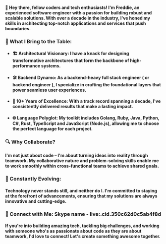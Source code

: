 #### 👋 Hey there, fellow coders and tech enthusiasts! I'm Freddie, an experienced software engineer with a passion for building robust and scalable solutions. With over a decade in the industry, I've honed my skills in architecting top-notch applications and services that push boundaries.

### 🚀 What I Bring to the Table:

* #### 🏗️ Architectural Visionary: I have a knack for designing transformative architectures that form the backbone of high-performance systems.
* #### 🛠️ Backend Dynamo: As a backend-heavy full stack engineer ( or backend engineer ), I specialize in crafting the foundational layers that power seamless user experiences.
* #### 💼 10+ Years of Excellence: With a track record spanning a decade, I've consistently delivered results that make a lasting impact.
* #### 🌐 Language Polyglot: My toolkit includes Golang, Ruby, Java, Python, C#, Rust, TypeScript and JavaScript (Node.js), allowing me to choose the perfect language for each project.

### 🔍 Why Collaborate?
#### I'm not just about code – I'm about turning ideas into reality through teamwork. My collaborative nature and problem-solving skills enable me to work smoothly within cross-functional teams to achieve shared goals.

### 🌱 Constantly Evolving:
#### Technology never stands still, and neither do I. I'm committed to staying at the forefront of advancements, ensuring that my solutions are always innovative and cutting-edge.

### 🔗 Connect with Me: Skype name - live:.cid.350c62d0c5ab4f8d
#### If you're into building amazing tech, tackling big challenges, and working with someone who's as passionate about code as they are about teamwork, I'd love to connect! Let's create something awesome together.

